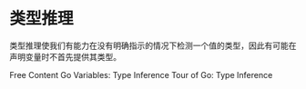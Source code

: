 # 类型推理

类型推理使我们有能力在没有明确指示的情况下检测一个值的类型，因此有可能在声明变量时不首先提供其类型。

<ResourceGroupTitle>Free Content</ResourceGroupTitle>
<BadgeLink colorScheme='yellow' badgeText='Read' href='https://www.callicoder.com/golang-variables-zero-values-type-inference/#type-inference'>Go Variables: Type Inference</BadgeLink>
<BadgeLink colorScheme='yellow' badgeText='Read' href='https://go.dev/tour/basics/14'>Tour of Go: Type Inference</BadgeLink>
